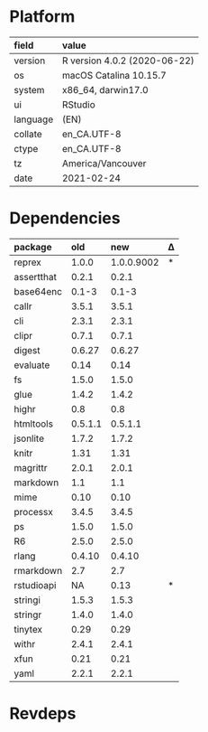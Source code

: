 # Platform

|field    |value                        |
|:--------|:----------------------------|
|version  |R version 4.0.2 (2020-06-22) |
|os       |macOS Catalina 10.15.7       |
|system   |x86_64, darwin17.0           |
|ui       |RStudio                      |
|language |(EN)                         |
|collate  |en_CA.UTF-8                  |
|ctype    |en_CA.UTF-8                  |
|tz       |America/Vancouver            |
|date     |2021-02-24                   |

# Dependencies

|package    |old     |new        |Δ  |
|:----------|:-------|:----------|:--|
|reprex     |1.0.0   |1.0.0.9002 |*  |
|assertthat |0.2.1   |0.2.1      |   |
|base64enc  |0.1-3   |0.1-3      |   |
|callr      |3.5.1   |3.5.1      |   |
|cli        |2.3.1   |2.3.1      |   |
|clipr      |0.7.1   |0.7.1      |   |
|digest     |0.6.27  |0.6.27     |   |
|evaluate   |0.14    |0.14       |   |
|fs         |1.5.0   |1.5.0      |   |
|glue       |1.4.2   |1.4.2      |   |
|highr      |0.8     |0.8        |   |
|htmltools  |0.5.1.1 |0.5.1.1    |   |
|jsonlite   |1.7.2   |1.7.2      |   |
|knitr      |1.31    |1.31       |   |
|magrittr   |2.0.1   |2.0.1      |   |
|markdown   |1.1     |1.1        |   |
|mime       |0.10    |0.10       |   |
|processx   |3.4.5   |3.4.5      |   |
|ps         |1.5.0   |1.5.0      |   |
|R6         |2.5.0   |2.5.0      |   |
|rlang      |0.4.10  |0.4.10     |   |
|rmarkdown  |2.7     |2.7        |   |
|rstudioapi |NA      |0.13       |*  |
|stringi    |1.5.3   |1.5.3      |   |
|stringr    |1.4.0   |1.4.0      |   |
|tinytex    |0.29    |0.29       |   |
|withr      |2.4.1   |2.4.1      |   |
|xfun       |0.21    |0.21       |   |
|yaml       |2.2.1   |2.2.1      |   |

# Revdeps

